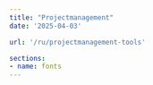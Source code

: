 ```yaml
---
title: "Projectmanagement"
date: '2025-04-03'

url: '/ru/projectmanagement-tools'

sections:
- name: fonts
---
```



